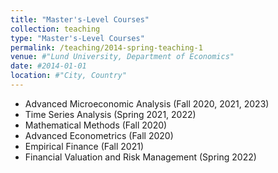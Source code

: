```yaml
---
title: "Master's-Level Courses"
collection: teaching
type: "Master's-Level Courses"
permalink: /teaching/2014-spring-teaching-1
venue: #"Lund University, Department of Economics"
date: #2014-01-01
location: #"City, Country"
---
```

* Advanced Microeconomic Analysis (Fall 2020, 2021, 2023) 
* Time Series Analysis (Spring 2021, 2022)
* Mathematical Methods (Fall 2020)
* Advanced Econometrics (Fall 2020)
* Empirical Finance (Fall 2021)
* Financial Valuation and Risk Management (Spring 2022)


